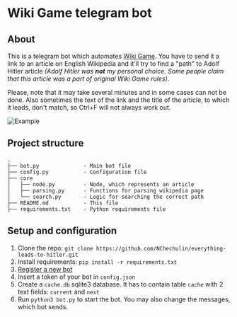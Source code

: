 # Wiki Game telegram bot

## About

This is a telegram bot which automates [Wiki Game](https://en.wikipedia.org/wiki/Wikipedia:Wiki_Game).
You have to send it a link to an article on English Wikipedia and it'll try to find a "path" to Adolf Hitler article _(Adolf Hitler was **not** my personal choice. Some people claim that this article was a part of original Wiki Game rules)_.

Please, note that it may take several minutes and in some cases can not be done.
Also sometimes the text of the link and the title of the article, to which it leads, don't match, so Ctrl+F will not always work out.

![Example](https://habrastorage.org/webt/vr/db/bv/vrdbbv4nz1xlkwfqrse7ll6gtje.png)

## Project structure

```
.
├── bot.py              - Main bot file
├── config.py           - Configuration file
├── core
│   ├── node.py         - Node, which represents an article
│   ├── parsing.py      - Functions for parsing wikipedia page
│   └── search.py       - Logic for searching the correct path
├── README.md           - This file
├── requirements.txt    - Python requirements file
```

## Setup and configuration

1. Clone the repo: `git clone https://github.com/NChechulin/everything-leads-to-hitler.git`
2. Install requirements: `pip install -r requirements.txt`
3. [Register a new bot](https://core.telegram.org/bots#3-how-do-i-create-a-bot)
4. Insert a token of your bot in `config.json`
5. Create a `cache.db` sqlite3 database. It has to contain table `cache` with 2 text fields: `current` and `next`
6. Run `python3 bot.py` to start the bot. You may also change the messages, which bot sends.
